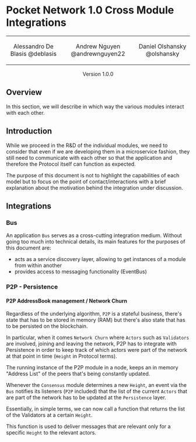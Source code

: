 # Pocket Network 1.0 Cross Module Integrations

<table style="text-align: center;">
<tr style="text-align: center;">
  <td style="border-collapse: collapse;">
    <p align="center">
        Alessandro De Blasis
        @deblasis<br>
    </p>
  </td>

  <td style="border-width: 0px;">
    <p align="center">
        Andrew Nguyen
        @andrewnguyen22 <br>
    </p>
  </td>

  <td style="border-width: 0px;">
    <p align="center">
        Daniel Olshansky
        @olshansky <br>
    </p>
  </td>

</tr>
</table>

<tr>
<td style="border-width: 0px;">
    <p align="center">
        Version 1.0.0<br>
    </p>
</td>
</tr>

## Overview

In this section, we will describe in which way the various modules interact with each other.

## Introduction

While we proceed in the R&D of the individual modules, we need to consider that even if we are developing them in a microservice fashion, they still need to communicate with each other so that the application and therefore the Protocol itself can function as expected.

The purpose of this document is not to highlight the capabilities of each model but to focus on the point of contact/interactions with a brief explanation about the motivation behind the integration under discussion.

## Integrations

### Bus

An application `Bus` serves as a cross-cutting integration medium.
Without going too much into technical details, its main features for the purposes of this document are:

- acts as a service discovery layer, allowing to get instances of a module from within another
- provides access to messaging functionality (EventBus)

### P2P - Persistence

#### P2P AddressBook management / Network Churn

Regardless of the underlying algorithm, `P2P` is a stateful business, there's state that has to be stored in memory (RAM) but there's also state that has to be persisted on the blockchain.

In particular, when it comes `Network Churn` where `Actors` such as `Validators` are involved, joining and leaving the network, P2P has to integrate with Persistence in order to keep track of which actors were part of the network at that point in time (`Height` in Protocol terms).

The running instance of the P2P module in a node, keeps an in memory "Address List" of the peers that's being constantly updated.

Whenever the `Consensus` module determines a new `Height`, an event via the `Bus` notifies its listeners (`P2P` included) that the list of the current `Actors` that are part of the network has to be updated at the `Persistence` layer.

Essentially, in simple terms, we can now call a function that returns the list of the Validators at a certain `Height`.

This function is used to deliver messages that are relevant only for a specific `Height` to the relevant actors.
